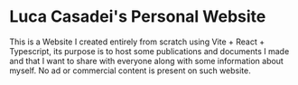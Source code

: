# Luca Casadei's Personal Website
This is a Website I created entirely from scratch using Vite + React + Typescript, its purpose is to host some publications and documents I made and that I want to share with everyone along with some information about myself. No ad or commercial content is present on such website.
